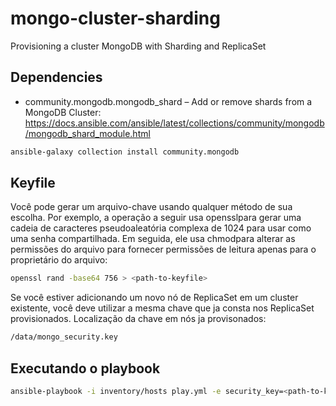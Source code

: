 # mongo-cluster-sharding

Provisioning a cluster MongoDB with Sharding and ReplicaSet

## Dependencies

- community.mongodb.mongodb_shard – Add or remove shards from a MongoDB Cluster: https://docs.ansible.com/ansible/latest/collections/community/mongodb/mongodb_shard_module.html

```sh
ansible-galaxy collection install community.mongodb
```

## Keyfile

Você pode gerar um arquivo-chave usando qualquer método de sua escolha. Por exemplo, a operação a seguir usa opensslpara gerar uma cadeia de caracteres pseudoaleatória complexa de 1024 para usar como uma senha compartilhada. Em seguida, ele usa chmodpara alterar as permissões do arquivo para fornecer permissões de leitura apenas para o proprietário do arquivo:

```sh
openssl rand -base64 756 > <path-to-keyfile>
```

Se você estiver adicionando um novo nó de ReplicaSet em um cluster existente, você deve utilizar a mesma chave que ja consta nos ReplicaSet provisionados.
Localização da chave em nós ja provisonados:

```sh
/data/mongo_security.key
```

## Executando o playbook

```sh
ansible-playbook -i inventory/hosts play.yml -e security_key=<path-to-keyfile> -e user_admin=<admin-user> -e pass_admin=<admin-pass>
```